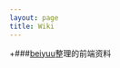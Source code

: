 ```yaml
---
layout: page
title: Wiki
---
```

+###[beiyuu](https://github.com/beiyuu/beiyuu.github.com/blob/master/wiki.md)整理的前端资料
